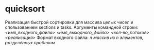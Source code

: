 # quicksort

Реализация быстрой сортировки для массива целых чисел и спользованием sections и tasks.
Аргументы командной строки: 
*<имя_входного_файла> <имя_выходного_файла> <кол-во_потоков> <реализация>*
Формат входного файла:
*n
массив из n элементов, разделённых пробелом*
